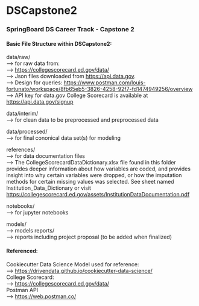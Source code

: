 # DSCapstone2
### SpringBoard DS Career Track - Capstone 2

#### Basic File Structure within DSCapstone2:

data/raw/ 
<br>--> for raw data from:
<br>--> https://collegescorecard.ed.gov/data/
<br>--> Json files downloaded from https://api.data.gov.
<br>--> Design for queries: https://www.postman.com/louis-fortunato/workspace/8fb65eb5-3826-4258-92f7-fd1474949256/overview
<br>--> API key for data.gov College Scorecard is available at https://api.data.gov/signup

data/interim/ 
<br>--> for clean data to be preprocessed and preprocessed data

data/processed/ 
<br>--> for final cononical data set(s) for modeling

references/ 
<br>--> for data documentation files
<br>--> The CollegeScorecardDataDictionary.xlsx file found in this folder provides deeper information about how variables are coded, and provides insight into why certain variables were dropped, or how the imputation methods for certain missing values was selected. See sheet named Institution_Data_Dictionary or visit https://collegescorecard.ed.gov/assets/InstitutionDataDocumentation.pdf

notebooks/ 
<br>--> for jupyter notebooks

models/ 
<br>--> models
reports/ 
<br>--> reports including project proposal (to be added when finalized)

#### Referenced:

Cookiecutter Data Science Model used for reference:
<br>--> https://drivendata.github.io/cookiecutter-data-science/
<br>College Scorecard:
<br>--> https://collegescorecard.ed.gov/data/
<br>Postman API
<br>--> https://web.postman.co/



